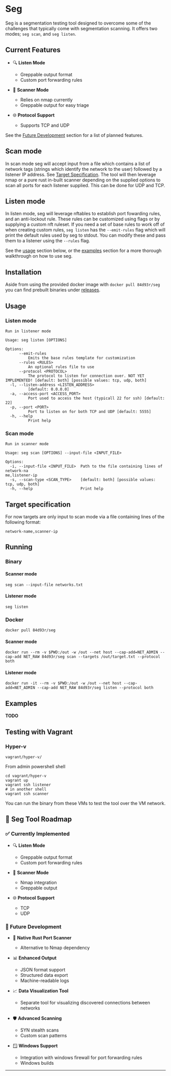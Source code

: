 # Seg

Seg is a segmentation testing tool designed to overcome some of the challenges that typically come with segmentation scanning.
It offers two modes; `seg scan`, and `seg listen`.

## Current Features
- 🔍 **Listen Mode**
  - Greppable output format
  - Custom port forwarding rules
  
- 🎯 **Scanner Mode**
  - Relies on nmap currently
  - Greppable output for easy triage
  
- 🌐 **Protocol Support**
  - Supports TCP and UDP
 
See the [Future Development](#-future-development) section for a list of planned features.

## Scan mode
In scan mode seg will accept input from a file which contains a list of network tags (strings which identify the network to the user) followed by a listener IP address. See [Target Specification](#target-specification).
The tool will then leverage nmap or a pure rust in-built scanner depending on the supplied options to scan all ports for each listener supplied. This can be done for UDP and TCP.

## Listen mode
In listen mode, seg will leverage nftables to establish port fowarding rules, and an anti-lockout rule. These rules can be customized using flags or by supplying a custom nft ruleset.
If you need a set of base rules to work off of when creating custom rules, `seg listen` has the `--emit-rules` flag which will print the default rules used by seg to stdout. You can modify
these and pass them to a listener using the `--rules` flag.

See the [usage](#usage) section below, or the [examples](#examples) section for a more thorough walkthrough on how to use seg.

## Installation

Aside from using the provided docker image with `docker pull 84d93r/seg` you can find prebuilt binaries under [releases](https://github.com/corysabol/seg/releases).

## Usage

### Listen mode
```
Run in listener mode

Usage: seg listen [OPTIONS]

Options:
      --emit-rules
          Emits the base rules template for customization
      --rules <RULES>
          An optional rules file to use
      --protocol <PROTOCOL>
          The protocol to listen for connection over. NOT YET IMPLEMENTED! [default: both] [possible values: tcp, udp, both]
  -l, --listen-address <LISTEN_ADDRESS>
          [default: 0.0.0.0]
  -a, --access-port <ACCESS_PORT>
          Port used to access the host (typicall 22 for ssh) [default: 22]      
  -p, --port <PORT>
          Port to listen on for both TCP and UDP [default: 5555]
  -h, --help
          Print help
```

### Scan mode
```
Run in scanner mode

Usage: seg scan [OPTIONS] --input-file <INPUT_FILE>

Options:
  -i, --input-file <INPUT_FILE>  Path to the file containing lines of network-na
me,listener-ip
  -s, --scan-type <SCAN_TYPE>    [default: both] [possible values: tcp, udp, both]
  -h, --help                     Print help
```


## Target specification

For now targets are only input to scan mode via a file containing lines of the following format:
```
network-name,scanner-ip
```

## Running

### Binary

#### Scanner mode
```
seg scan --input-file networks.txt
```

#### Listener mode
```
seg listen
```

### Docker

```
docker pull 84d93r/seg
```

#### Scanner mode
```
docker run --rm -v $PWD:/out -w /out --net host --cap-add=NET_ADMIN --cap-add NET_RAW 84d93r/seg scan --targets /out/target.txt --protocol both
```

#### Listener mode
```
docker run -it --rm -v $PWD:/out -w /out --net host --cap-add=NET_ADMIN --cap-add NET_RAW 84d93r/seg listen --protocol both
```

## Examples
**TODO**

## Testing with Vagrant

### Hyper-v

`vagrant/hyper-v/`

From admin powershell shell

```
cd vagrant/hyper-v
vagrant up
vagrant ssh listener
# in another shell
vagrant ssh scanner
```
You can run the binary from these VMs to test the tool over the VM network.

## 🎯 Seg Tool Roadmap

### ✅ Currently Implemented
- 🔍 **Listen Mode**
  - Greppable output format
  - Custom port forwarding rules
  
- 🎯 **Scanner Mode**
  - Nmap integration
  - Greppable output
  
- 🌐 **Protocol Support**
  - TCP
  - UDP

### 🚀 Future Development

- 🦀 **Native Rust Port Scanner**
  - Alternative to Nmap dependency

- 📊 **Enhanced Output**
  - JSON format support
  - Structured data export
  - Machine-readable logs

- 📈 **Data Visualization Tool**
  - Separate tool for visualizing discovered connections between networks

- 🛡️ **Advanced Scanning**
  - SYN stealth scans
  - Custom scan patterns

- 🪟 **Windows Support**
  - Integration with windows firewall for port forwarding rules
  - Windows builds

---
